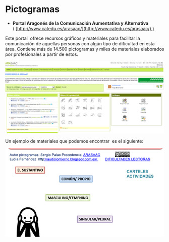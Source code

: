 # Pictogramas

*   **Portal Aragonés de la Comunicación Aumentativa y Alternativa** ( [http://www.catedu.es/arasaac/](http://www.catedu.es/arasaac/) )

Este portal  ofrece recursos gráficos y materiales para facilitar la comunicación de aquellas personas con algún tipo de dificultad en esta área. Contiene más de 14.500 pictogramas y miles de materiales elaborados por profesionales a partir de estos.

![Portal ARASAAC](img/arasac.png "Portal ARASAAC")

Un ejemplo de materiales que podemos encontrar  es el siguiente:


![Ejemplo de material elaborado en ARASAAC](img/arasac1.png "Ejemplo de material elaborado en ARASAAC")

